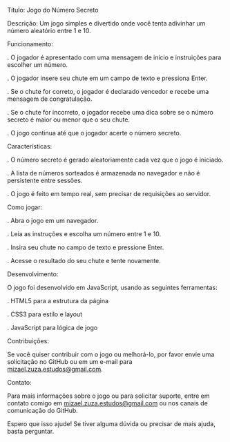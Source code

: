 Título: Jogo do Número Secreto

Descrição: Um jogo simples e divertido onde você tenta adivinhar um número aleatório entre 1 e 10.

Funcionamento:

. O jogador é apresentado com uma mensagem de início e instruições para escolher um número.

. O jogador insere seu chute em um campo de texto e pressiona Enter.

. Se o chute for correto, o jogador é declarado vencedor e recebe uma mensagem de congratulação.

. Se o chute for incorreto, o jogador recebe uma dica sobre se o número secreto é maior ou menor que o seu chute.

. O jogo continua até que o jogador acerte o número secreto.



Características:

. O número secreto é gerado aleatoriamente cada vez que o jogo é iniciado.

. A lista de números sorteados é armazenada no navegador e não é persistente entre sessões.

. O jogo é feito em tempo real, sem precisar de requisições ao servidor.



Como jogar:

. Abra o jogo em um navegador.

. Leia as instruções e escolha um número entre 1 e 10.

. Insira seu chute no campo de texto e pressione Enter.

. Acesse o resultado do seu chute e tente novamente.



Desenvolvimento:

O jogo foi desenvolvido em JavaScript, usando as seguintes ferramentas:

. HTML5 para a estrutura da página

. CSS3 para estilo e layout

. JavaScript para lógica de jogo


Contribuições:

Se você quiser contribuir com o jogo ou melhorá-lo, por favor envie uma solicitação no GitHub ou em um e-mail para mizael.zuza.estudos@gmail.com.

Contato:

Para mais informações sobre o jogo ou para solicitar suporte, entre em contato comigo em mizael.zuza.estudos@gmail.com ou nos canais de comunicação do GitHub.

Espero que isso ajude! Se tiver alguma dúvida ou precisar de mais ajuda, basta perguntar.
